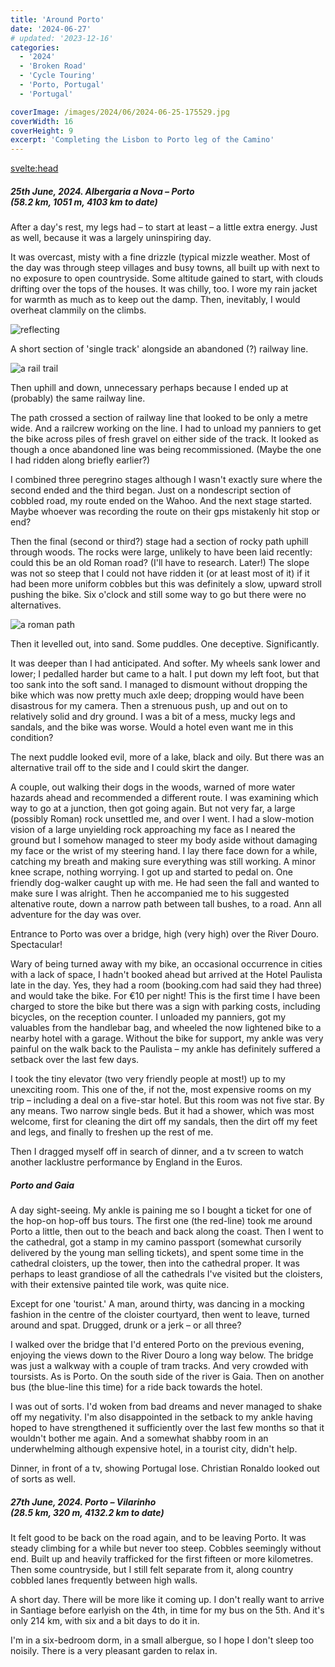 ```yaml
---
title: 'Around Porto'
date: '2024-06-27'
# updated: '2023-12-16'
categories:
  - '2024'
  - 'Broken Road'
  - 'Cycle Touring'
  - 'Porto, Portugal'
  - 'Portugal'

coverImage: /images/2024/06/2024-06-25-175529.jpg
coverWidth: 16
coverHeight: 9
excerpt: 'Completing the Lisbon to Porto leg of the Camino'
---
```


<script>
	import Callout from '$lib/components/Callout.svelte'
  import Img from '$lib/components/Img.svelte'  
</script>

<svelte:head>

  <title>2024 Europe</title>
</svelte:head>

<section class="card">
  <h5>
      25th June, 2024.
      Albergaria a Nova &ndash; Porto<br/>
      (58.2 km, 1051 m, 4103 km to date)
  </h5>

  <p>After a day's rest, my legs had &ndash; to start at least &ndash; a little extra energy. Just as well, because it was a largely uninspiring day.</p>

  <p>It was overcast, misty with a fine drizzle (typical mizzle weather. Most of the day was through steep villages and busy towns, all built up with next to no exposure to open countryside. Some altitude gained to start, with clouds drifting over the tops of the houses. It was chilly, too. I wore my rain jacket for warmth as much as to keep out the damp. Then, inevitably, I would overheat clammily on the climbs. </p>

<Img
  src="/images/2024/06/2024-06-25-140441.jpg"
  alt="reflecting"
  caption="You may notice I'm wearing my red rain jacket"
/>

<p>A short section of 'single track' alongside an abandoned (?) railway line.</p>

<Img
  src="/images/2024/06/2024-06-25-110120.jpg"
  alt="a rail trail"
  caption="A brief but pleasant path alongside abandoned tracks"
/>

<p>Then uphill and down, unnecessary perhaps because I ended up at (probably) the same railway line.</p>

  <p>The path crossed a section of railway line that looked to be only a metre wide. And a railcrew working on the line. I had to unload my panniers to get the bike across piles of fresh gravel on either side of the track. It looked as though a once abandoned line was being recommissioned. (Maybe the one I had ridden along briefly earlier?)</p>

  <p>I combined three peregrino stages although I wasn't exactly sure where the second ended and the third began. Just on a nondescript section of cobbled road, my route ended on the Wahoo. And the next stage started. Maybe whoever was recording the route on their gps mistakenly hit stop or end?</p>

  <p>Then the final (second or third?) stage had a section of rocky path uphill through woods. The rocks were large, unlikely to have been laid recently: could this be an old Roman road? (I'll have to research. Later!) The slope was not so steep that I could not have ridden it (or at least most of it) if it had been more uniform cobbles but this was definitely a slow, upward stroll pushing the bike. Six o'clock and still some way to go but there were no alternatives.</p>

<Img
    src="/images/2024/06/2024-06-25-175520.jpg"
    alt="a roman path"
    caption="Built by Romans, back in the day?"
  />

  <p>Then it levelled out, into sand. Some puddles. One deceptive. Significantly.</p>

  <p>It was deeper than I had anticipated. And softer. My wheels sank lower and lower; I pedalled harder but came to a halt. I put down my left foot, but that too sank into the soft sand. I managed to dismount without dropping the bike which was now pretty much axle deep; dropping would have been disastrous for my camera. Then a strenuous push, up and out on to relatively solid and dry ground. I was a bit of a mess, mucky legs and sandals, and the bike was worse. Would a hotel even want me in this condition?</p>

  <p>The next puddle looked evil, more of a lake, black and oily. But there was an alternative trail off to the side and I could skirt the danger.</p>

  <p>A couple, out walking their dogs in the woods, warned of more water hazards ahead and recommended a different route. I was examining which way to go at a junction, then got going again. But not very far, a large (possibly Roman) rock unsettled me, and over I went. I had a slow-motion vision of a large unyielding rock approaching my face as I neared the ground but I somehow managed to steer my body aside without damaging my face or the wrist of my steering hand. I lay there face down for a while, catching my breath and making sure everything was still working. A minor knee scrape, nothing worrying. I got up and started to pedal on. One friendly dog-walker caught up with me. He had seen the fall and wanted to make sure I was alright. Then he accompanied me to his suggested altenative route, down a narrow path between tall bushes, to a road. Ann all adventure for the day was over.</p>

  <p>Entrance to Porto was over a bridge, high (very high) over the River Douro. Spectacular!</p>

  <p>Wary of being turned away with my bike, an occasional occurrence in cities with a lack of space, I hadn't booked ahead but arrived at the Hotel Paulista late in the day. Yes, they had a room (booking.com had said they had three) and would take the bike. For &euro;10 per night! This is the first time I have been charged to store the bike but there was a sign with parking costs, including bicycles, on the reception counter. I unloaded my panniers, got my valuables from the handlebar bag, and wheeled the now lightened bike to a nearby hotel with a garage. Without the bike for support, my ankle was very painful on the walk back to the Paulista &ndash; my ankle has definitely suffered a setback over the last few days.</p>

  <p>I took the tiny elevator (two very friendly people at most!) up to my unexciting room. This one of the, if not the, most expensive rooms on my trip &ndash; including a deal on a five-star hotel. But this room was not five star. By any means. Two narrow single beds. But it had a shower, which was most welcome, first for cleaning the dirt off my sandals, then the dirt off my feet and legs, and finally to freshen up the rest of me. </p>

  <p>Then I dragged myself off in search of dinner, and a tv screen to watch another lacklustre performance by England in the Euros.</p>

</section>

<section class="card">
<h5>Porto and Gaia</h5>
<p>A day sight-seeing. My ankle is paining me so I bought a ticket for one of the hop-on hop-off bus tours. The first one (the red-line) took me around Porto a little, then out to the beach and back along the coast. Then I went to the cathedral, got a stamp in my camino passport (somewhat cursorily delivered by the young man selling tickets), and spent some time in the cathedral cloisters, up the tower, then into the cathedral proper. It was perhaps to least grandiose of all the cathedrals I've visited but the cloisters, with their extensive painted tile work, was quite nice.</p>

<p>Except for one 'tourist.' A man, around thirty, was dancing in a mocking fashion in the centre of the cloister courtyard, then went to leave, turned around and spat. Drugged, drunk or a jerk &ndash; or all three?</p>

<p>I walked over the bridge that I'd entered Porto on the previous evening, enjoying the views down to the River Douro a long way below. The bridge was just a walkway with a couple of tram tracks. And very crowded with toursists. As is Porto. On the south side of the river is Gaia. Then on another bus (the blue-line this time) for a ride back towards the hotel.</p>

<p>I was out of sorts. I'd woken from bad dreams and never managed to shake off my negativity. I'm also disappointed in the setback to my ankle having hoped to have strengthened it sufficiently over the last few months so that it wouldn't bother me again. And a somewhat shabby room in an underwhelming although expensive hotel, in a tourist city, didn't help. </p>

<p>Dinner, in front of a tv, showing Portugal lose. Christian Ronaldo looked out of sorts as well.</p>
</section>

<section class="card">
  <h5>
      27th June, 2024.
      Porto &ndash; Vilarinho<br/>
      (28.5 km, 320 m, 4132.2 km to date)
  </h5>
  <p>It felt good to be back on the road again, and to be leaving Porto. It was steady climbing for a while but never too steep. Cobbles seemingly without end. Built up and heavily trafficked for the first fifteen or more kilometres. Then some countryside, but I still felt separate from it, along country cobbled lanes frequently between high walls. </p>

  <p>A short day. There will be more like it coming up. I don't really want to arrive in Santiage before earlyish on the 4th, in time for my bus on the 5th. And it's only 214 km, with six and a bit days to do it in.</p>

  <p>I'm in a six-bedroom dorm, in a small albergue, so I hope I don't sleep too noisily. There is a very pleasant garden to relax in.</p>
  </section>
